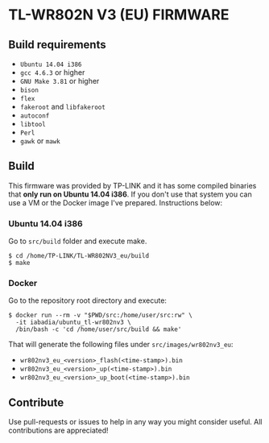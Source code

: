 # TL-WR802N V3 (EU) FIRMWARE

## Build requirements

 - `Ubuntu 14.04 i386`
 - `gcc 4.6.3` or higher
 - `GNU Make 3.81` or higher
 - `bison`
 - `flex`
 - `fakeroot` and `libfakeroot`
 - `autoconf`
 - `libtool`
 - `Perl`
 - `gawk` or `mawk`
 

## Build
This firmware was provided by TP-LINK and it has some compiled binaries that **only run on Ubuntu 14.04 i386**. If you don't use that system you can use a VM or the Docker image I've prepared. Instructions below:

### Ubuntu 14.04 i386

Go to `src/build` folder and execute make.

    $ cd /home/TP-LINK/TL-WR802NV3_eu/build
    $ make

### Docker

Go to the repository root directory and execute:

    $ docker run --rm -v "$PWD/src:/home/user/src:rw" \
      -it iabadia/ubuntu_tl-wr802nv3 \
      /bin/bash -c 'cd /home/user/src/build && make'

That will generate the following files under `src/images/wr802nv3_eu`:
 - `wr802nv3_eu_<version>_flash(<time-stamp>).bin`
 - `wr802nv3_eu_<version>_up(<time-stamp>).bin`
 - `wr802nv3_eu_<version>_up_boot(<time-stamp>).bin`

## Contribute
Use pull-requests or issues to help in any way you might consider useful. All contributions are appreciated!